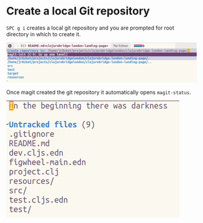 # Create a local Git repository

`SPC g i` creates a local git repository and you are prompted for root directory in which to create it.

![Spacemacs Magit - create local repository](/images/spacemacs-magit-init.png)

Once magit created the git repository it automatically opens `magit-status`.

![Spacemacs Magit - status](/images/spacemacs-magit-status.png)
